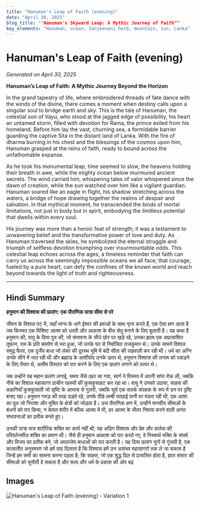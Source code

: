 ```yaml
---
title: "Hanuman's Leap of Faith (evening)"
date: "April 30, 2025"
blog_title: ""Hanuman's Skyward Leap: A Mythic Journey of Faith""
key_elements: "Hanuman, ocean, Sanjeevani herb, mountain, sun, Lanka"
---
```


# Hanuman's Leap of Faith (evening)

*Generated on April 30, 2025*

**Hanuman’s Leap of Faith: A Mythic Journey Beyond the Horizon**

In the grand tapestry of life, where embroidered threads of fate dance with the winds of the divine, there comes a moment when destiny calls upon a singular soul to bridge earth and sky. This is the tale of Hanuman, the celestial son of Vayu, who stood at the jagged edge of possibility, his heart an untamed storm, filled with devotion for Rama, the prince exiled from his homeland. Before him lay the vast, churning sea, a formidable barrier guarding the captive Sita in the distant land of Lanka. With the fire of dharma burning in his chest and the blessings of the cosmos upon him, Hanuman grasped at the reins of faith, ready to bound across the unfathomable expanse.

As he took his monumental leap, time seemed to slow, the heavens holding their breath in awe, while the mighty ocean below murmured ancient secrets. The wind carried him, whispering tales of valor whispered since the dawn of creation, while the sun watched over him like a vigilant guardian. Hanuman soared like an eagle in flight, his shadow stretching across the waters, a bridge of hope drawing together the realms of despair and salvation. In that mythical moment, he transcended the binds of mortal limitations, not just in body but in spirit, embodying the limitless potential that dwells within every soul.

His journey was more than a heroic feat of strength; it was a testament to unwavering belief and the transformative power of love and duty. As Hanuman traversed the skies, he symbolized the eternal struggle and triumph of selfless devotion triumphing over insurmountable odds. This celestial leap echoes across the ages, a timeless reminder that faith can carry us across the seemingly impossible oceans we all face; that courage, fueled by a pure heart, can defy the confines of the known world and reach beyond towards the light of truth and righteousness.

---

## Hindi Summary

**हनुमान की विश्वास की छलांग: एक पौराणिक यात्रा सीमा से परे**

जीवन के विशाल पट में, जहाँ भाग्य के धागे ईश्वर की हवाओं के साथ नृत्य करते हैं, एक ऐसा क्षण आता है जब किस्मत एक विशिष्ट आत्मा को धरती और आकाश के बीच सेतु बनाने के लिए बुलाती है। यह कथा है हनुमान की, वायु के दिव्य पुत्र की, जो संभावना के सीधे छोर पर खड़े रहे, उनका हृदय एक अप्रत्याशित तूफान, राम के प्रति समर्पण से भरा हुआ, जो उनके घर से निर्वासित राजकुमार थे। उनके सामने विशाल समुद्र फैला, एक दुर्जेय बाधा जो लंका की दूरस्थ भूमि में बंदी सीता की रखवाली कर रही थी। धर्म का अग्नि उनके सीने में जल रही थी और ब्रह्मांड के आशीर्वाद उनके ऊपर थे, हनुमान विश्वास की लगाम को पकड़ने के लिए तैयार थे, असीम विस्तार को पार करने के लिए एक छलांग लगाने को तत्पर थे।

जब उन्होंने यह महान छलांग लगाई, समय जैसे ठहर सा गया, स्वर्ग ने विस्मय में अपनी सांस रोक ली, जबकि नीचे का विशाल महासागर प्राचीन रहस्यों की फुसफुसाहट कर रहा था। वायु ने उनको उठाया, साहस की कहानियाँ फुसफुसाती जो सृष्टि के आभास से गुज़री, जबकि सूर्य एक सतर्क संरक्षक के रूप में उन पर दृष्टि बनाए रहा। हनुमान गरुड़ की तरह उड़ते रहे, उनके पीछे लम्बी परछाई पानी पर मंडरा रही थी, एक आशा का पुल जो निराशा और मुक्ति के क्षेत्रों को जोड़ता है। उस पौराणिक क्षण में, उन्होंने मानवीय सीमाओं के बंधनों को पार किया, न केवल शरीर में बल्कि आत्मा में भी, हर आत्मा के भीतर निवास करने वाली अनंत संभावनाओं का प्रतीक बनते हुए। 

उनकी यात्रा मात्र शारीरिक शक्ति का कार्य नहीं थी; यह अडिग विश्वास और प्रेम और कर्तव्य की परिवर्तनशील शक्ति का प्रमाण थी। जैसे ही हनुमान आकाश को पार करते गए, वे निस्वार्थ भक्ति के संघर्ष और विजय का प्रतीक बने, जो अपराजेय बाधाओं को पार करती है। यह दिव्य छलांग युगों से गूंजती है, एक कालातीत अनुस्मरण जो हमें याद दिलाता है कि विश्वास हमें उन असंभव महासागरों तक ले जा सकता है जिन्हें हम सभी का सामना करना पड़ता है; कि साहस, जो एक शुद्ध दिल से प्रज्वलित होता है, ज्ञात संसार की सीमाओं को चुनौती दे सकता है और सत्य और धर्म के प्रकाश की ओर बढ़

## Images

![Hanuman's Leap of Faith (evening) - Variation 1](https://oaidalleapiprodscus.blob.core.windows.net/private/org-J70Xqapa45MPR5XAo7pBs9K6/user-t32ELGEj2UVajMpjeMSrxF1Z/img-2bDZhcDb0r7EzLoyUr1Cef4b.png?st=2025-04-30T19%3A01%3A50Z&se=2025-04-30T21%3A01%3A50Z&sp=r&sv=2024-08-04&sr=b&rscd=inline&rsct=image/png&skoid=cc612491-d948-4d2e-9821-2683df3719f5&sktid=a48cca56-e6da-484e-a814-9c849652bcb3&skt=2025-04-29T23%3A13%3A33Z&ske=2025-04-30T23%3A13%3A33Z&sks=b&skv=2024-08-04&sig=pCG5gcOZ9J8DhEbUNsFSWipZtxUcmvBKvFYk9coKLzI%3D)
